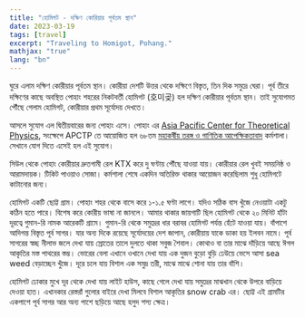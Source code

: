 ```yaml
---
title: "হোমিগট - দক্ষিণ কোরিয়ার পূর্বতম স্থান"
date: 2023-03-19
tags: [travel]
excerpt: "Traveling to Homigot, Pohang."
mathjax: "true"
lang: "bn"
---
```

ঘুরে এলাম দক্ষিণ কোরীয়ার পূর্বতম স্থান। কোরীয়া দেশটি উত্তর থেকে দক্ষিণে বিস্তৃত, তিন দিক
সমুদ্রে ঘেরা। পূর্ব তীরে দক্ষিণের কাছে অবস্থিত পোহাং শহরের নিকটবর্তী হোমিগট <span lang="ko">(호미곶)</span> হল
দক্ষিণ কোরীয়ার পূর্বতম স্থান। তাই সুযোগমত পৌঁছে গেলাম হোমিগট, কোরীয়ার প্রথম সূর্যোদয়
দেখতে।

আসলে সুযোগ এল দ্বিতীয়বারের জন্য পোহাং এসে। পোহাং এর [Asia Pacific Center for
Theoretical Physics](https://www.apctp.org/), সংক্ষেপে APCTP তে আয়োজিত হল ৬৮তম
[মহাকর্ষীয় তরঙ্গ ও গাণিতিক আপেক্ষিকতাবাদ](https://gw.nr.re.kr/workshop/68/)
কর্মশালা। সেখানে যোগ দিতে এসেই হল এই সুযোগ।

সিউল থেকে পোহাং কোরীয়ার দ্রুতগামী রেল KTX করে দু ঘণ্টায় পৌঁছে যাওয়া যায়। কোরীয়ার রেল
খুবই সময়নিষ্ঠ ও আরামদায়ক। টিকিট পাওয়াও সোজা। কর্মশালা শেষে একদিন অতিরিক্ত থাকার
আয়োজন করেছিলাম শুধু হোমিগটে কাটানোর জন্য।

হোমিগট একটি ছোট্ট গ্রাম। পোহাং শহর থেকে বাসে করে ১-১.৫ ঘণ্টা লাগে। যদিও সঠিক বাস
খুঁজে নেওয়াটা একটু কঠিন হতে পারে। বিশেষ করে কোরীয় ভাষা না জানলে। আমার থাকার
জায়গাটি ছিল হোমিগট থেকে ২০ মিনিট হাঁটা দূরত্বে গুমান-রি নামক আরেকটি গ্রামে। গুমান-রি
থেকে সমুদ্রের ধার বরাবর হোমিগট পর্যন্ত হেঁটে যাওয়া যায়। বাঁপাশে আদিগন্ত বিস্তৃত পূর্ব
সাগর। যার অন্য দিকে রয়েছে সূর্যোদয়ের দেশ জাপান, কোরীয়ায় যাকে ডাকা হয় ইলবন নামে।
পূর্ব সাগরের স্বচ্ছ নীলাভ জলে দেখা যায় স্রোতের তালে দুলতে থাকা সবুজ শৈবাল। কোথাও বা
তার মাঝে দাঁড়িয়ে আছে ঈগল আকৃতির মস্ত পাথরের স্তম্ভ। ভোরের বেলা এখানে ওখানে দেখা যায়
এক দুজন বুড়ো বুড়ি ঢেউয়ে ভেসে আসা sea weed বেড়াচ্ছেন খুঁজে। দূরে চলে যায় বিশাল এক সমুদ্র
তরী, মাঝে মাঝে শোনা যায় তার বাঁশি।

হোমিগট ঢোকার মুখে দূর থেকে দেখা যায় লাইট হাউস, কাছে গেলে দেখা যায় সমুদ্রের মাঝখান
থেকে উপরে বাড়িয়ে দেওয়া হাত। এখানকার রেস্তরাঁ গুলোর বাইরে দেখা মিলবে বিশাল আকৃতির
snow crab এর। ছোট্ট এই গ্রামটির একপাশে পূর্ব সাগর আর অন্য পাশে ছড়িয়ে আছে হলুদ শস্য ক্ষেত্র।

